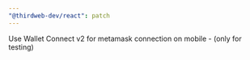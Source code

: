 ```yaml
---
"@thirdweb-dev/react": patch
---
```


Use Wallet Connect v2 for metamask connection on mobile - (only for testing)
